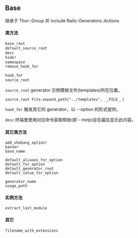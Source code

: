 ## Base

继承于 Thor::Group 并 include Rails::Generators::Actions

#### 类方法

```ruby
base_root
default_source_root
desc
hide!
namespace
remove_hook_for

hook_for
source_root
```

`source_root` generator 示例模板文件(templates)所在位置。

```
source_root File.expand_path("../templates", __FILE__)
```

`hook_for` 触发其它的 generator，以 --option 的形式提供。

`desc` 终端里使用对应命令获取帮助(即 --help)会在最后显示此内容。

#### 其它类方法

```
add_shebang_option!  
banner
base_name  

default_aliases_for_option
default_for_option
default_generator_root
default_value_for_option

generator_name  
usage_path
```

#### 实例方法

```
extract_last_module
```

#### 其它

```
filename_with_extensions
```
